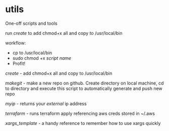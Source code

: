 # utils

One-off scripts and tools

run _create_ to add chmod+x all and copy to /usr/local/bin

workflow:

* cp to /usr/local/bin
* sudo chmod +x _script name_
* Profit!

_create_ - add chmod+x all and copy to /usr/local/bin

_makegit_ - make a new repo on github. Create directory on local machine, cd to directory and execute this script to automatically generate and push new repo

_myip_ - returns your _external_ ip address

_terrafarm_ - runs terraform apply referencing aws creds stored in ~/.aws

_xargs_template_ - a handy reference to remember how to use xargs quickly

